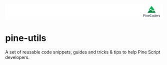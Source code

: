 ![logo](images/pinelong.png "Pine")

# pine-utils
A set of reusable code snippets, guides and tricks & tips to help Pine Script developers.

